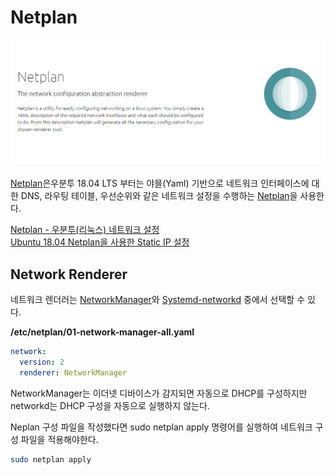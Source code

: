 # Netplan

![](./img/netplan-01.png)

[Netplan](https://netplan.io/)은우분투 18.04 LTS 부터는 야믈(Yaml) 기반으로 네트워크 인터페이스에 대한 DNS, 라우팅 테이블, 우선순위와 같은 네트워크 설정을 수행하는 [Netplan](https://netplan.io/)을 사용한다.

[Netplan - 우분투(리눅스) 네트워크 설정](https://blog.neonkid.xyz/178)  
[Ubuntu 18.04 Netplan을 사용한 Static IP 설정](https://blog.hkwon.me/ubuntu-18-04-netplan/)  

## Network Renderer
네트워크 렌더러는 [NetworkManager](https://help.ubuntu.com/community/NetworkManager)와 [Systemd-networkd](https://manpages.ubuntu.com/manpages/bionic/man5/systemd.network.5.html) 중에서 선택할 수 있다.

**/etc/netplan/01-network-manager-all.yaml**
```yaml
network:
  version: 2
  renderer: NetworkManager
```

NetworkManager는 이더넷 디바이스가 감지되면 자동으로 DHCP를 구성하지만 networkd는 DHCP 구성을 자동으로 실행하지 않는다. 

Neplan 구성 파일을 작성했다면 sudo netplan apply 명령어를 실행하여 네트워크 구성 파일을 적용해야한다.

```sh
sudo netplan apply
```